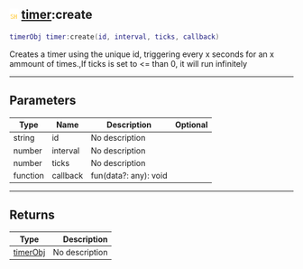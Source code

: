 ## ![shared](../../.gitbook/assets/shared.png) [timer](timer):create

```lua
timerObj timer:create(id, interval, ticks, callback)
```

Creates a timer using the unique id, triggering every x seconds for an x ammount of times.,If ticks is set to <= than 0, it will run infinitely

------
## Parameters

| Type   | Name | Description | Optional |
| ------ | ---- | ----------- | -------: |
| string | id | No description |  |
| number | interval | No description |  |
| number | ticks | No description |  |
| function | callback | fun(data?: any): void |  |


------
## Returns

| Type   | Description |
| ------ | ----------: |
| [timerObj](timerobj) | No description |

